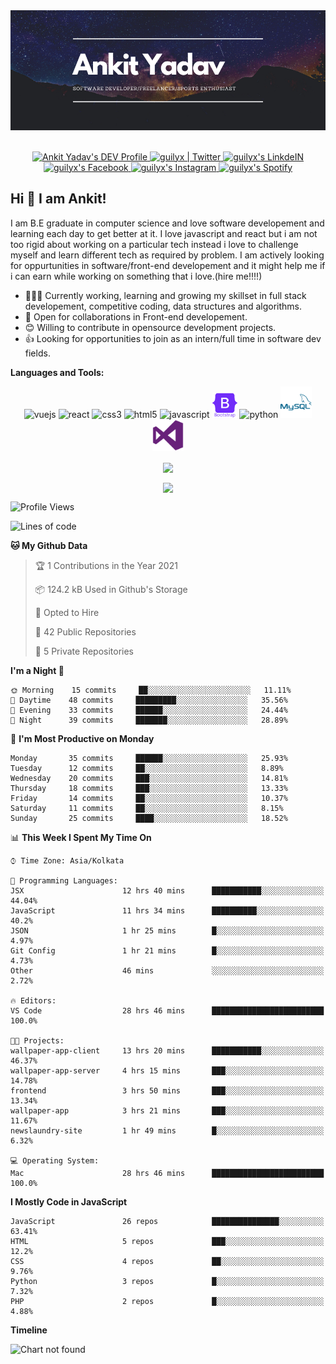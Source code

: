 <img src="https://github.com/imakki/Ankity/blob/master/assets/Ankit-cover.png/" width="1000">

<p align="center">
<br/>
<a href="https://dev.to/imakki">
  <img src="https://d2fltix0v2e0sb.cloudfront.net/dev-badge.svg" alt="Ankit Yadav's DEV Profile" height="30" width="30">
</a>
<a href="https://twitter.com/Fuk_raa_">
  <img alt="guilyx | Twitter" width="35px" src="https://image.flaticon.com/icons/svg/2111/2111703.svg" />
</a>
<a href="https://www.linkedin.com/in/ankityadav0105">
  <img alt="guilyx's LinkdeIN" width="35px" src="https://image.flaticon.com/icons/svg/2111/2111465.svg" />
</a>
<a href="https://www.facebook.com/Akyben10">
  <img alt="guilyx's Facebook" width="35px" src="https://image.flaticon.com/icons/svg/2111/2111342.svg" />
</a>
<a href="https://www.instagram.com/kyaankit">
  <img alt="guilyx's Instagram" width="35px" src="https://image.flaticon.com/icons/svg/2111/2111421.svg" />
</a>
<a href="https://open.spotify.com/playlist/37i9dQZF1Etk95D1JHlwAp">
  <img alt="guilyx's Spotify" width="35px" src="https://image.flaticon.com/icons/svg/2111/2111627.svg" />
</a>
</p>

## Hi 👋 I am Ankit!

I am B.E graduate in computer science and love software developement and learning each day to get better at it. I love javascript and react but i am not too rigid about working on a particular tech instead i love to challenge myself and learn different tech as required by problem.
I am actively looking for oppurtunities in software/front-end developement and it might help me if i can earn while working on something that i love.(hire me!!!!)

- 👨🏽‍💻 Currently working, learning and growing my skillset in full stack developement, competitive coding, data structures and algorithms.
- 🤝 Open for collaborations in Front-end developement.
- 😊 Willing to contribute in opensource development projects.
- 👍 Looking for opportunities to join as an intern/full time in software dev fields.

**Languages and Tools:**  

<p align="center"><img src=https://devicons.github.io/devicon/devicon.git/icons/vuejs/vuejs-original-wordmark.svg alt=vuejs width="40" height="40"/> <img src=https://devicons.github.io/devicon/devicon.git/icons/react/react-original-wordmark.svg alt=react width="40" height="40"/> <img src=https://devicons.github.io/devicon/devicon.git/icons/css3/css3-original-wordmark.svg alt=css3 width="40" height="40"/> <img src=https://devicons.github.io/devicon/devicon.git/icons/html5/html5-original-wordmark.svg alt=html5 width="40" height="40"/> <img src=https://devicons.github.io/devicon/devicon.git/icons/javascript/javascript-original.svg alt=javascript width="40" height="40"/> <img src=https://raw.githubusercontent.com/devicons/devicon/master/icons/bootstrap/bootstrap-plain-wordmark.svg alt=Bootstrap width="40" height="40"/> <img src=https://devicons.github.io/devicon/devicon.git/icons/python/python-original-wordmark.svg alt=python width="50" height="50"/>
 <img src=https://raw.githubusercontent.com/devicons/devicon/master/icons/mysql/mysql-plain-wordmark.svg alt=mysql width="50" height="50"/> 
 <img src=https://raw.githubusercontent.com/devicons/devicon/master/icons/visualstudio/visualstudio-plain.svg alt=vs-code width="50" height="50"/></p>

<p align="center">
<img align="center" src="https://github-readme-stats.vercel.app/api?username=imakki&show_icons=true&hide_border=true&hide=stars&theme=radical">
</p>

<p align="center">
<img align="center" src="https://github-readme-stats.vercel.app/api/top-langs/?username=imakki&layout=compact">
</p>

<!--START_SECTION:waka-->
![Profile Views](http://img.shields.io/badge/Profile%20Views-9-blue)

![Lines of code](https://img.shields.io/badge/From%20Hello%20World%20I%27ve%20Written-1.1%20million%20lines%20of%20code-blue)

**🐱 My Github Data** 

> 🏆 1 Contributions in the Year 2021
 > 
> 📦 124.2 kB Used in Github's Storage 
 > 
> 💼 Opted to Hire
 > 
> 📜 42 Public Repositories 
 > 
> 🔑 5 Private Repositories  
 > 
**I'm a Night 🦉** 

```text
🌞 Morning    15 commits     ██░░░░░░░░░░░░░░░░░░░░░░░   11.11% 
🌆 Daytime    48 commits     █████████░░░░░░░░░░░░░░░░   35.56% 
🌃 Evening    33 commits     ██████░░░░░░░░░░░░░░░░░░░   24.44% 
🌙 Night      39 commits     ███████░░░░░░░░░░░░░░░░░░   28.89%

```
📅 **I'm Most Productive on Monday** 

```text
Monday       35 commits     ██████░░░░░░░░░░░░░░░░░░░   25.93% 
Tuesday      12 commits     ██░░░░░░░░░░░░░░░░░░░░░░░   8.89% 
Wednesday    20 commits     ███░░░░░░░░░░░░░░░░░░░░░░   14.81% 
Thursday     18 commits     ███░░░░░░░░░░░░░░░░░░░░░░   13.33% 
Friday       14 commits     ██░░░░░░░░░░░░░░░░░░░░░░░   10.37% 
Saturday     11 commits     ██░░░░░░░░░░░░░░░░░░░░░░░   8.15% 
Sunday       25 commits     ████░░░░░░░░░░░░░░░░░░░░░   18.52%

```


📊 **This Week I Spent My Time On** 

```text
⌚︎ Time Zone: Asia/Kolkata

💬 Programming Languages: 
JSX                      12 hrs 40 mins      ███████████░░░░░░░░░░░░░░   44.04% 
JavaScript               11 hrs 34 mins      ██████████░░░░░░░░░░░░░░░   40.2% 
JSON                     1 hr 25 mins        █░░░░░░░░░░░░░░░░░░░░░░░░   4.97% 
Git Config               1 hr 21 mins        █░░░░░░░░░░░░░░░░░░░░░░░░   4.73% 
Other                    46 mins             ░░░░░░░░░░░░░░░░░░░░░░░░░   2.72%

🔥 Editors: 
VS Code                  28 hrs 46 mins      █████████████████████████   100.0%

🐱‍💻 Projects: 
wallpaper-app-client     13 hrs 20 mins      ███████████░░░░░░░░░░░░░░   46.37% 
wallpaper-app-server     4 hrs 15 mins       ███░░░░░░░░░░░░░░░░░░░░░░   14.78% 
frontend                 3 hrs 50 mins       ███░░░░░░░░░░░░░░░░░░░░░░   13.34% 
wallpaper-app            3 hrs 21 mins       ███░░░░░░░░░░░░░░░░░░░░░░   11.67% 
newslaundry-site         1 hr 49 mins        █░░░░░░░░░░░░░░░░░░░░░░░░   6.32%

💻 Operating System: 
Mac                      28 hrs 46 mins      █████████████████████████   100.0%

```

**I Mostly Code in JavaScript** 

```text
JavaScript               26 repos            ███████████████░░░░░░░░░░   63.41% 
HTML                     5 repos             ███░░░░░░░░░░░░░░░░░░░░░░   12.2% 
CSS                      4 repos             ██░░░░░░░░░░░░░░░░░░░░░░░   9.76% 
Python                   3 repos             █░░░░░░░░░░░░░░░░░░░░░░░░   7.32% 
PHP                      2 repos             █░░░░░░░░░░░░░░░░░░░░░░░░   4.88%

```


**Timeline**

![Chart not found](https://raw.githubusercontent.com/imakki/imakki/master/charts/bar_graph.png) 


<!--END_SECTION:waka-->

